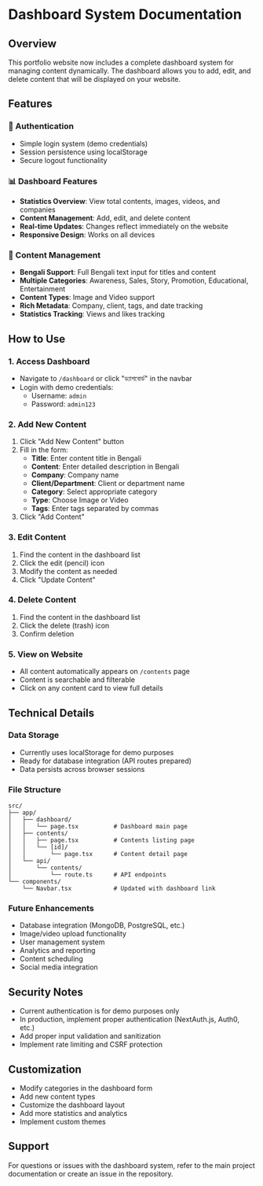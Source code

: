 # Dashboard System Documentation

## Overview
This portfolio website now includes a complete dashboard system for managing content dynamically. The dashboard allows you to add, edit, and delete content that will be displayed on your website.

## Features

### 🔐 Authentication
- Simple login system (demo credentials)
- Session persistence using localStorage
- Secure logout functionality

### 📊 Dashboard Features
- **Statistics Overview**: View total contents, images, videos, and companies
- **Content Management**: Add, edit, and delete content
- **Real-time Updates**: Changes reflect immediately on the website
- **Responsive Design**: Works on all devices

### 📝 Content Management
- **Bengali Support**: Full Bengali text input for titles and content
- **Multiple Categories**: Awareness, Sales, Story, Promotion, Educational, Entertainment
- **Content Types**: Image and Video support
- **Rich Metadata**: Company, client, tags, and date tracking
- **Statistics Tracking**: Views and likes tracking

## How to Use

### 1. Access Dashboard
- Navigate to `/dashboard` or click "ড্যাশবোর্ড" in the navbar
- Login with demo credentials:
  - Username: `admin`
  - Password: `admin123`

### 2. Add New Content
1. Click "Add New Content" button
2. Fill in the form:
   - **Title**: Enter content title in Bengali
   - **Content**: Enter detailed description in Bengali
   - **Company**: Company name
   - **Client/Department**: Client or department name
   - **Category**: Select appropriate category
   - **Type**: Choose Image or Video
   - **Tags**: Enter tags separated by commas
3. Click "Add Content"

### 3. Edit Content
1. Find the content in the dashboard list
2. Click the edit (pencil) icon
3. Modify the content as needed
4. Click "Update Content"

### 4. Delete Content
1. Find the content in the dashboard list
2. Click the delete (trash) icon
3. Confirm deletion

### 5. View on Website
- All content automatically appears on `/contents` page
- Content is searchable and filterable
- Click on any content card to view full details

## Technical Details

### Data Storage
- Currently uses localStorage for demo purposes
- Ready for database integration (API routes prepared)
- Data persists across browser sessions

### File Structure
```
src/
├── app/
│   ├── dashboard/
│   │   └── page.tsx          # Dashboard main page
│   ├── contents/
│   │   ├── page.tsx          # Contents listing page
│   │   └── [id]/
│   │       └── page.tsx      # Content detail page
│   └── api/
│       └── contents/
│           └── route.ts      # API endpoints
└── components/
    └── Navbar.tsx            # Updated with dashboard link
```

### Future Enhancements
- Database integration (MongoDB, PostgreSQL, etc.)
- Image/video upload functionality
- User management system
- Analytics and reporting
- Content scheduling
- Social media integration

## Security Notes
- Current authentication is for demo purposes only
- In production, implement proper authentication (NextAuth.js, Auth0, etc.)
- Add proper input validation and sanitization
- Implement rate limiting and CSRF protection

## Customization
- Modify categories in the dashboard form
- Add new content types
- Customize the dashboard layout
- Add more statistics and analytics
- Implement custom themes

## Support
For questions or issues with the dashboard system, refer to the main project documentation or create an issue in the repository. 